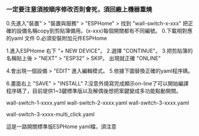 ### 一定要注意須按順序修改否則會死，須回廠上機器重燒

0.先進入"裝置" > "裝置與服務" > "ESPHome" > 找到 "wall-switch-x-xxx"  把正確的設備名稱copy到剪貼簿備用。(x-xxx)每個開關都有不同編號。
0.下載相對應的yaml 文件
0.必須安裝附加元件ESPHome

1.進入ESPHome 右下 "+ NEW DEVICE"。
2.選擇 "CONTINUE"。
3.把剪貼簿的名稱貼上後 > "NEXT" > "ESP32" > SKIP。 出現就正確 "ONLINE"


4.會出現一個設備 > "EDIT" 進入編輯模式。
5.依據下圖替換正確的yaml程序碼。

6.畫面右上 "SAVE" > "INSTALL"
7.沒意外燒寫完成顯示on-line了可以開始編譯程序碼了，目前堤供1~3鍵標準版以及解偶後想把案鍵變成多功能點動開關。

wall-switch-1-xxxx.yaml
wall-switch-2-xxxx.yaml
wall-switch-3-xxxx.yaml

wall-switch-3-xxxx-multi_click.yaml


這是一路開關標準版ESPHome yaml檔，須注意
